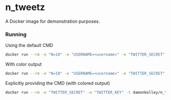# n_tweetz
A Docker image for demonstration purposes.

### Running

Using the default CMD
```sh
docker run --rm -e "N=10" -e "USERNAME=<username>" -e "TWITTER_SECRET" -e "TWITTER_KEY"  damonkelley/n_tweetz
```

With color output
```sh
docker run --rm -e "N=10" -e "USERNAME=<username>" -e "TWITTER_SECRET" -e "TWITTER_KEY" -t  damonkelley/n_tweetz
```

Explicitly providing the CMD (with colored output)
```sh
docker run --rm -e "TWITTER_SECRET" -e "TWITTER_KEY" -t damonkelley/n_tweetz python n_tweetz.py <args>
```

